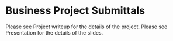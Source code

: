 # Business Project Submittals
Please see Project writeup for the details of the project.
Please see Presentation for the details of the slides.
